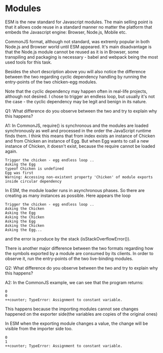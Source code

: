 # Modules

ESM is the new standard for Javascript modules. The main selling point is that it allows code reuse in a standard manner no matter the platform that embeds the Javascript engine: Browser, Node.js, Mobile etc.

CommonJS format, although not standard, was extremly popular in both Node.js and Browser world until ESM appeared.
It's main disadvantage is that the Node.js module cannot be reused as it is in Browser, some transpiling and packaging is necessary - babel and webpack being the most used tools for this task.

Besides the short description above you will also notice the difference between the two regarding cyclic dependency handling by running the entry-points of the two chicken-egg modules.

Note that the cyclic dependency may happen often in real-life projects, although not desired. I chose to trigger an endless loop, but usually it's not the case - the cyclic dependency may be legit and benign in its nature.

Q1: What difference do you observe between the two and try to explain why this happens?

A1: In CommonJS, require() is synchronous and the modules are loaded synchronously as well and processed
in the order the JavaScript runtime finds them. I think this means that from index exists an instance
of Chicken and from Chicken an instance of Egg. But when Egg wants to call a new instance of Chicken,
it doesn't exist, because the require cannot be loaded again.

    Trigger the chicken - egg endless loop ..
    Asking the Egg
    typeof Chicken is undefined
    Egg was first
    Warning: Accessing non-existent property 'Chicken' of module exports inside circular dependency

In ESM, the module loader runs in asynchronous phases. So there are creating as many instances as possible.
Here appears the loop

    Trigger the chicken - egg endless loop ..
    Asking the Chicken
    Asking the Egg
    Asking the Chicken
    Asking the Egg
    Asking the Chicken
    Asking the Egg...
and the error is produce by the stack (isStackOverflowError()).

There is another major difference between the two formats regarding how the symbols exported by a module are consumed by its clients. In order to observe it, run the entry-points of the two live-binding modules.

Q2: What difference do you observe between the two and try to explain why this happens?

A2: In the CommonJS example, we can see that the program returns:

    0
    0
    ++counter; TypeError: Assignment to constant variable.

This happens because the importing modules cannot see changes 
happened on the exporter side(the variables are copies of the original ones) 

In ESM when the exporting module changes a value, the change will be  visible from the importer side too.

    0
    1
    ++counter; TypeError: Assignment to constant variable.





